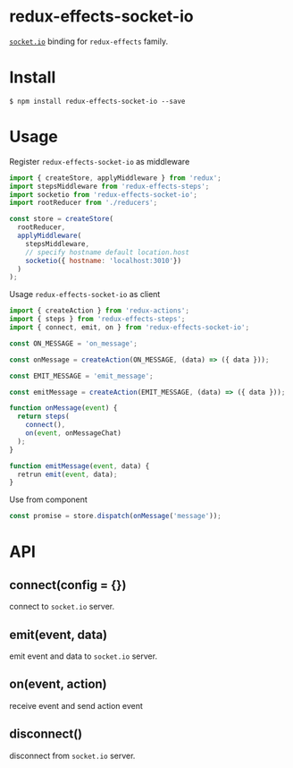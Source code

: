 # redux-effects-socket-io

[`socket.io`](socket.io) binding for `redux-effects` family.

# Install

```
$ npm install redux-effects-socket-io --save
```

# Usage

Register `redux-effects-socket-io` as middleware

```javascript
import { createStore, applyMiddleware } from 'redux';
import stepsMiddleware from 'redux-effects-steps';
import socketio from 'redux-effects-socket-io';
import rootReducer from './reducers';

const store = createStore(
  rootReducer,
  applyMiddleware(
    stepsMiddleware,
    // specify hostname default location.host
    socketio({ hostname: 'localhost:3010'})
  )
);
```

Usage `redux-effects-socket-io` as client

```javascript
import { createAction } from 'redux-actions';
import { steps } from 'redux-effects-steps';
import { connect, emit, on } from 'redux-effects-socket-io';

const ON_MESSAGE = 'on_message';

const onMessage = createAction(ON_MESSAGE, (data) => ({ data }));

const EMIT_MESSAGE = 'emit_message';

const emitMessage = createAction(EMIT_MESSAGE, (data) => ({ data }));

function onMessage(event) {
  return steps(
    connect(),
    on(event, onMessageChat)
  );
}

function emitMessage(event, data) {
  retrun emit(event, data);
}
```

Use from component

```javascript
const promise = store.dispatch(onMessage('message'));
```

# API

## connect(config = {}) 

connect to `socket.io` server.

## emit(event, data) 

emit event and data to `socket.io` server.

## on(event, action) 

receive event and send action event

## disconnect() 

disconnect from `socket.io` server.
